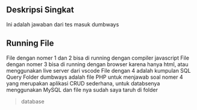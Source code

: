## Deskripsi Singkat
Ini adalah jawaban dari tes masuk dumbways
## Running File
File dengan nomer 1 dan 2 bisa di running dengan compiler javascript
File dengan nomer 3 bisa di running dengan browser karena hanya html, atau menggunakan live server dari vscode
File dengan 4 adalah kumpulan SQL Query
Folder dumbways adalah file PHP untuk menjawab soal nomer 4 yang merupakan aplikasi CRUD sederhana, untuk databsenya menggunakan MySQL dan file nya sudah saya taruh di folder 
> database